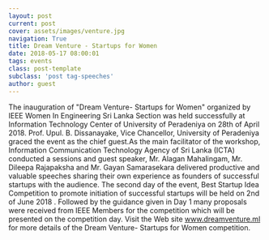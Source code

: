 ```yaml
---
layout: post
current: post
cover: assets/images/venture.jpg
navigation: True
title: Dream Venture - Startups for Women
date: 2018-05-17 08:00:01
tags: events
class: post-template
subclass: 'post tag-speeches'
author: guest
---
```


The inauguration of "Dream Venture- Startups for Women" organized by IEEE Women In Engineering Sri Lanka Section was held successfully at Information Technology Center of University of Peradeniya on 28th of April 2018.  Prof. Upul. B. Dissanayake, Vice Chancellor, University of Peradeniya graced the event as the chief guest.As the main facilitator of the workshop, Information Communication Technology Agency of Sri Lanka (ICTA) conducted a sessions and guest speaker, Mr. Alagan Mahalingam,  Mr. Dileepa Rajapaksha and Mr. Gayan Samarasekara delivered productive and valuable speeches sharing their own experience as founders of successful startups with the audience.
The second day of the event, Best Startup Idea Competition to promote initiation of successful startups will be held on 2nd of June 2018 . Followed by the guidance given in Day 1 many proposals were received from IEEE Members for the competition which will be presented on the competition day. Visit the Web site www.dreamventure.ml for more details of the Dream Venture- Startups for Women competition.
